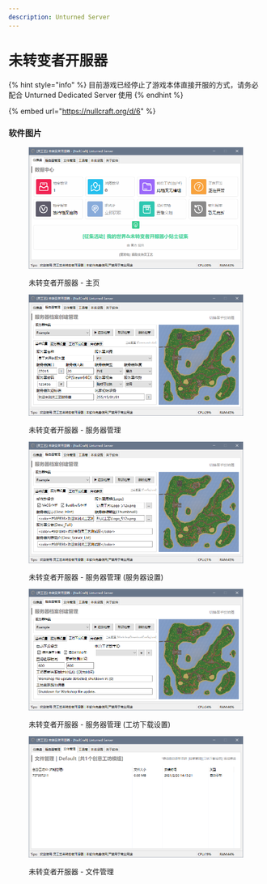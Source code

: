 ```yaml
---
description: Unturned Server
---
```


# 未转变者开服器

{% hint style="info" %}
目前游戏已经停止了游戏本体直接开服的方式，请务必配合 Unturned Dedicated Server 使用
{% endhint %}

{% embed url="https://nullcraft.org/d/6" %}

### 软件图片

<figure><img src="../../.gitbook/assets/unturned-server_1.png" alt=""><figcaption><p>未转变者开服器 - 主页</p></figcaption></figure>

<figure><img src="../../.gitbook/assets/unturned-server_2.png" alt=""><figcaption><p>未转变者开服器 - 服务器管理</p></figcaption></figure>

<figure><img src="../../.gitbook/assets/unturned-server_2_1.png" alt=""><figcaption><p>未转变者开服器 - 服务器管理 (服务器设置)</p></figcaption></figure>

<figure><img src="../../.gitbook/assets/unturned-server_2_2.png" alt=""><figcaption><p>未转变者开服器 - 服务器管理 (工坊下载设置)</p></figcaption></figure>

<figure><img src="../../.gitbook/assets/unturned-server_3.png" alt=""><figcaption><p>未转变者开服器 - 文件管理</p></figcaption></figure>
